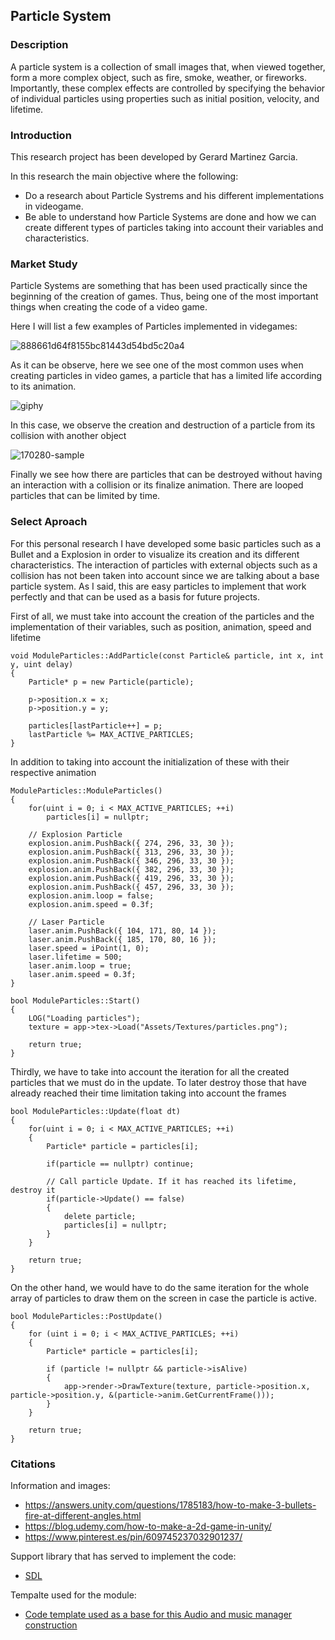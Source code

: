 ## Particle System
### Description
A particle system is a collection of small images that, when viewed together, form a more complex object, such as fire, smoke, weather, or fireworks. Importantly, these complex effects are controlled by specifying the behavior of individual particles using properties such as initial position, velocity, and lifetime.

### Introduction
This research project has been developed by Gerard Martinez Garcia.

In this research the main objective where the following: 

- Do a research about Particle Systrems and his different implementations in videogame. 
- Be able to understand how Particle Systems are done and how we can create different types of particles taking into account their variables and characteristics.

### Market Study

Particle Systems are something that has been used practically since the beginning of the creation of games. Thus, being one of the most important things when creating the code of a video game. 

Here I will list a few examples of Particles implemented in videgames: 


![888661d64f8155bc81443d54bd5c20a4](https://user-images.githubusercontent.com/73245381/166168938-5b0e4a5d-acf1-4ff5-b4f0-41e7d2e16683.gif)

As it can be observe, here we see one of the most common uses when creating particles in video games, a particle that has a limited life according to its animation.

![giphy](https://user-images.githubusercontent.com/73245381/166169056-4a7648e1-01ca-41a7-9209-8aedca0df2f0.gif)

In this case, we observe the creation and destruction of a particle from its collision with another object

![170280-sample](https://user-images.githubusercontent.com/73245381/166169124-6daed9cf-9367-4f39-866e-6dc5638e42a7.gif)

Finally we see how there are particles that can be destroyed without having an interaction with a collision or its finalize animation. There are looped particles that can be limited by time.

### Select Aproach

For this personal research I have developed some basic particles such as a Bullet and a Explosion in order to visualize its creation and its different characteristics. 
The interaction of particles with external objects such as a collision has not been taken into account since we are talking about a base particle system. As I said, this are easy particles to implement that work perfectly and that can be used as a basis for future projects.

First of all, we must take into account the creation of the particles and the implementation of their variables, such as position, animation, speed and lifetime
```
void ModuleParticles::AddParticle(const Particle& particle, int x, int y, uint delay)
{
	Particle* p = new Particle(particle);
				
	p->position.x = x;						
	p->position.y = y;						

	particles[lastParticle++] = p;
	lastParticle %= MAX_ACTIVE_PARTICLES;
}
```

In addition to taking into account the initialization of these with their respective animation

```
ModuleParticles::ModuleParticles()
{
	for(uint i = 0; i < MAX_ACTIVE_PARTICLES; ++i)
		particles[i] = nullptr;

	// Explosion Particle
	explosion.anim.PushBack({ 274, 296, 33, 30 });
	explosion.anim.PushBack({ 313, 296, 33, 30 });
	explosion.anim.PushBack({ 346, 296, 33, 30 });
	explosion.anim.PushBack({ 382, 296, 33, 30 });
	explosion.anim.PushBack({ 419, 296, 33, 30 });
	explosion.anim.PushBack({ 457, 296, 33, 30 });
	explosion.anim.loop = false;
	explosion.anim.speed = 0.3f;

	// Laser Particle
	laser.anim.PushBack({ 104, 171, 80, 14 });
	laser.anim.PushBack({ 185, 170, 80, 16 });
	laser.speed = iPoint(1, 0);
	laser.lifetime = 500;
	laser.anim.loop = true;
	laser.anim.speed = 0.3f;
}

bool ModuleParticles::Start()
{
	LOG("Loading particles");
	texture = app->tex->Load("Assets/Textures/particles.png");
	
	return true;
}
```

Thirdly, we have to take into account the iteration for all the created particles that we must do in the update. To later destroy those that have already reached their time limitation taking into account the frames

```
bool ModuleParticles::Update(float dt)
{
	for(uint i = 0; i < MAX_ACTIVE_PARTICLES; ++i)
	{
		Particle* particle = particles[i];

		if(particle == nullptr)	continue;

		// Call particle Update. If it has reached its lifetime, destroy it
		if(particle->Update() == false)
		{
			delete particle;
			particles[i] = nullptr;
		}
	}

	return true;
}
```

On the other hand, we would have to do the same iteration for the whole array of particles to draw them on the screen in case the particle is active.

```
bool ModuleParticles::PostUpdate()
{
	for (uint i = 0; i < MAX_ACTIVE_PARTICLES; ++i)
	{
		Particle* particle = particles[i];

		if (particle != nullptr && particle->isAlive)
		{
			app->render->DrawTexture(texture, particle->position.x, particle->position.y, &(particle->anim.GetCurrentFrame()));
		}
	}

	return true;
}
```

### Citations

Information and images:

- https://answers.unity.com/questions/1785183/how-to-make-3-bullets-fire-at-different-angles.html
- https://blog.udemy.com/how-to-make-a-2d-game-in-unity/
- https://www.pinterest.es/pin/609745237032901237/

Support library that has served to implement the code:

- [SDL](https://www.libsdl.org/projects/SDL/)

Tempalte used for the module:

- [Code template used as a base for this Audio and music manager construction](https://github.com/raysan5/game_project_template)
